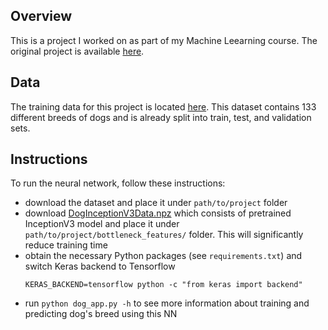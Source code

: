 ## Overview

This is a project I worked on as part of my Machine Leearning course. The original project is available
[here](https://github.com/jeremyjordan/machine-learning/tree/master/projects/dog-project).

## Data

The training data for this project is located [here](https://s3-us-west-1.amazonaws.com/udacity-aind/dog-project/dogImages.zip).
This dataset contains 133 different breeds of dogs and is already split into train, test, and validation sets.

## Instructions

To run the neural network, follow these instructions:
* download the dataset and place it under `path/to/project` folder
* download [DogInceptionV3Data.npz](https://s3-us-west-1.amazonaws.com/udacity-aind/dog-project/DogInceptionV3Data.npz)
which consists of pretrained InceptionV3 model and place it under `path/to/project/bottleneck_features/` folder. This will significantly reduce training time
* obtain the necessary Python packages (see `requirements.txt`) and switch Keras backend to Tensorflow
  ```
  KERAS_BACKEND=tensorflow python -c "from keras import backend"
  ```
* run `python dog_app.py -h` to see more information about training and predicting dog's breed using this NN
